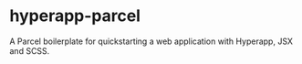 # hyperapp-parcel
A Parcel boilerplate for quickstarting a web application with Hyperapp, JSX and SCSS.
